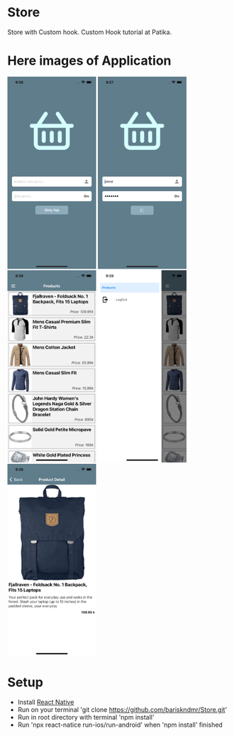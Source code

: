 # Store
 Store with Custom hook. Custom Hook tutorial at Patika.

# Here images of Application

<img src="./src/assets/ScreenShots/login.png" width="200px" />   <img src="./src/assets/ScreenShots/loginload.png" width="200px" />    <img src="./src/assets/ScreenShots/products.png" width="200px" />   <img src="./src/assets/ScreenShots/hamburgermenu.png" width="200px" />    <img src="./src/assets/ScreenShots/details.png" width="200px" />


# Setup
- Install [React Native](https://reactnative.dev/docs/getting-started)
- Run on your terminal 'git clone https://github.com/bariskndmr/Store.git'
- Run in root directory with terminal 'npm install'
- Run 'npx react-natice run-ios/run-android' when 'npm install' finished
